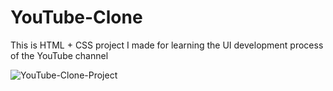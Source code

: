 # YouTube-Clone
This is HTML + CSS project I made for learning the UI development process of the YouTube channel


![YouTube-Clone-Project](https://github.com/user-attachments/assets/4cc1322d-b8da-4682-8617-d381432af5e8)

